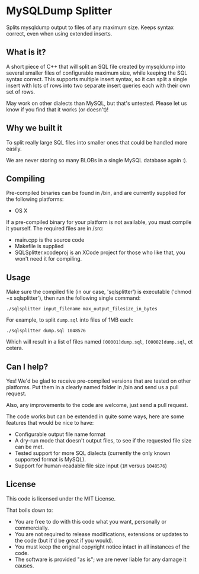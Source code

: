 MySQLDump Splitter
===================

Splits mysqldump output to files of any maximum size. Keeps syntax correct, even when using extended inserts.

## What is it?

A short piece of C++ that will split an SQL file created by mysqldump into several smaller files of configurable maximum size, while keeping the SQL syntax correct. This supports multiple insert syntax, so it can split a single insert with lots of rows into two separate insert queries each with their own set of rows.

May work on other dialects than MySQL, but that's untested. Please let us know if you find that it works (or doesn't)!

## Why we built it

To split really large SQL files into smaller ones that could be handled more easily.

We are never storing so many BLOBs in a single MySQL database again :).

## Compiling
Pre-compiled binaries can be found in /bin, and are currently supplied for the following platforms:

- OS X

If a pre-compiled binary for your platform is not available, you must compile it yourself. The required files are in /src: 
* main.cpp is the source code
* Makefile is supplied
* SQLSplitter.xcodeproj is an XCode project for those who like that, you won't need it for compiling.

## Usage
Make sure the compiled file (in our case, 'sqlsplitter') is executable ('chmod +x sqlsplitter'), then run the following single command:

    ./sqlsplitter input_filename max_output_filesize_in_bytes

For example, to split `dump.sql` into files of 1MB each:

    ./sqlsplitter dump.sql 1048576

Which will result in a list of files named `[00001]dump.sql`, `[00002]dump.sql`, et cetera.

## Can I help?
Yes! We'd be glad to receive pre-compiled versions that are tested on other platforms.
Put them in a clearly named folder in /bin and send us a pull request.

Also, any improvements to the code are welcome, just send a pull request.

The code works but can be extended in quite some ways, here are some features that would be nice to have:

* Configurable output file name format
* A dry-run mode that doesn't output files, to see if the requested file size can be met.
* Tested support for more SQL dialects (currently the only known supported format is MySQL).
* Support for human-readable file size input (`1M` versus `1048576`)

## License

This code is licensed under the MIT License.

That boils down to:

- You are free to do with this code what you want, personally or commercially.
- You are not required to release modifications, extensions or updates to the code (but it'd be great if you would).
- You must keep the original copyright notice intact in all instances of the code.
- The software is provided "as is"; we are never liable for any damage it causes.
